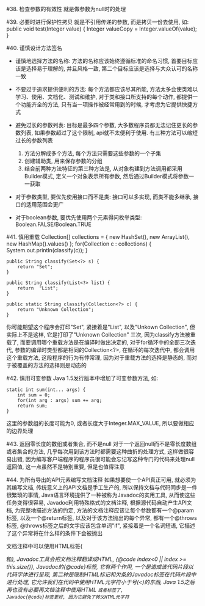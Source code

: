 #38. 检查参数的有效性
就是做参数为null时的处理

#39. 必要时进行保护性拷贝
就是不引用传递的参数, 而是拷贝一份去使用, 如:
	public void test(Integer value) {
		Integer  valueCopy = Integer.valueOf(value);
	}

#40. 谨慎设计方法签名

* 谨慎地选择方法的名称: 方法的名称应该始终遵循标准的命名习惯, 首要目标应该是选择易于理解的, 并且风格一致, 第二个目标应该是选择与大众认可的名称一致

* 不要过于追求提供便利的方法: 每个方法都应该尽其所能, 方法太多会使类难以学习、使用、文档化、测试和维护, 对于类和接口所支持的每个动作, 都提供一个功能齐全的方法, 只有当一项操作被经常用到的时候, 才考虑为它提供快捷方式

* 避免过长的参数列表: 目标是最多四个参数, 大多数程序员都无法记住更长的参数列表, 如果参数超过了这个限制, api就不太便利于使用. 有三种方法可以缩短过长的参数列表
	1. 方法分解成多个方法, 每个方法只需要这些参数的一个子集
	2. 创建辅助类, 用来保存参数的分组
	3. 结合前两种方法特征的第三种方法是, 从对象构建到方法调用都采用Builder模式, 定义一个对象表示所有参数, 然后通过Builder模式将参数一一获取

* 对于参数类型, 要优先使用接口而不是类: 接口可以多实现, 而类不能多继承, 接口的适用范围会更广

* 对于boolean参数, 要优先使用两个元素得问枚举类型: Boolean.FALSE/Boolean.TRUE

#41. 慎用重载
    Collection<?>[] collections = {
            new HashSet<String>(),
            new ArrayList<BigInteger>(),
            new HashMap<String, String>().values()
    };
	for(Collection<?> c : collections) {
		System.out.println(classify(c));
	}

    public String classify(Set<?> s) {
        return "Set";
    }

    public String classify(List<?> list) {
        return  "List";
    }

    public static String classify(Collection<?> c) {
        return "Unknown Collection";
    }

你可能期望这个程序会打印"Set", 紧接着是"List", 以及"Unkown Collection", 但实际上不是这样, 它是打印了"Unknown Collection" 三次, 因为classify方法被重载了, 而要调用哪个重载方法是在编译时做出决定的, 对于for循环中的全部三次迭代, 参数的编译时类型都是相同的Collection<?>, 在循环的每次迭代中, 都会调用这个重载方法, 这段程序的行为有悖常理, 因为对于重载方法的选择是静态的, 而对于被覆盖的方法的选择则是动态的

#42. 慎用可变参数
Java 1.5发行版本中增加了可变参数方法, 如:
	
	static int sum(int... args) {
		int sum = 0;
		for(int arg : args) sum += arg;
		return sum;
	}

这里的参数组的长度可能为0, 或者长度大于Integer.MAX_VALUE, 所以要做相应的边界处理

#43. 返回零长度的数组或者集合, 而不是null
对于一个返回null而不是零长度数组或者集合的方法, 几乎每次用到该方法时都需要这种曲折的处理方式, 这样做很容易出错, 因为编写客户端程序的程序员很可能会忘记写这种专门的代码来处理null返回值, 这一点虽然不是特别重要, 但是也值得注意

#44. 为所有导出的API元素编写文档注释
如果想要使一个API真正可用, 就必须为其编写文档, 传统意义上的API文档是手工生产的, 所以保持文档与代码同步是一件很繁琐的事情, Java语言环境提供了一种被称为Javadoc的实用工具, 从而使这些任务变得很容易, Javadoc利用特殊格式的文档注释, 根据源代码自动产生API文档, 为完整地描述方法的约定, 方法的文档注释应该让每个参数都有一个@param标签, 以及一个@return标签, 以及对于该方法抛出的每个异常, 都有一个@throws标签, @throws标签之后的文字应该包含单词"if", 紧接着是一个名词短语, 它描述了这个异常将在什么样的条件下会被抛出

文档注释中可以使用HTML标签(<p>和<i>), Javadoc工具会把文档注释翻译成HTML, {@code index<0 || index >= this.size()}, Javadoc的{@code}标签, 它有两个作用, 一个是造成该代码片段以代码字体进行呈现, 第二种是限制HTML标记和欠条的Javadoc标签在代码片段中进行处理, 它允许我们在代码中使用HTML元字符小于号(<)的东西, Java 1.5之后再也没有必要再文档注释中使用HTML <code>或者<tt>标签了, Javadoc{@code}标签更好, 因为它避免了转义HTML元字符